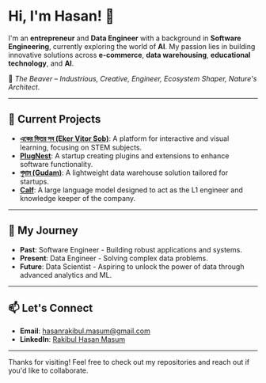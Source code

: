 # Hi, I'm Hasan! 👋  

I'm an **entrepreneur** and **Data Engineer** with a background in **Software Engineering**, currently exploring the world of **AI**. My passion lies in building innovative solutions across **e-commerce**, **data warehousing**, **educational technology**, and **AI**.  

🦫 *The Beaver* – *Industrious, Creative, Engineer, Ecosystem Shaper, Nature's Architect*.  

---  

## 🚀 Current Projects  

- [**একের ভিতর সব (Eker Vitor Sob)**](https://github.com/EkerVitorSob): A platform for interactive and visual learning, focusing on STEM subjects.  
- [**PlugNest**](https://github.com/plugnest): A startup creating plugins and extensions to enhance software functionality.  
- [**গুদাম (Gudam)**](https://github.com/pesnik/gudam): A lightweight data warehouse solution tailored for startups.  
- [**Calf**](https://github.com/pesnik/calf): A large language model designed to act as the L1 engineer and knowledge keeper of the company.  

---  

## 🧠 My Journey  

- **Past**: Software Engineer - Building robust applications and systems.  
- **Present**: Data Engineer - Solving complex data problems.  
- **Future**: Data Scientist - Aspiring to unlock the power of data through advanced analytics and ML.  

---  

## 📫 Let's Connect  

- **Email**: [hasanrakibul.masum@gmail.com](mailto:hasanrakibul.masum@gmail.com)  
- **LinkedIn**: [Rakibul Hasan Masum](https://www.linkedin.com/in/pesnik/)  

---  

Thanks for visiting! Feel free to check out my repositories and reach out if you'd like to collaborate.
